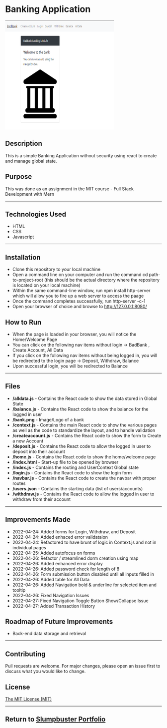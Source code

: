 # Banking Application
<img src="./banking.PNG" height="350px" width="350px"/>

## Description 
This is a simple Banking Application without security using react to create and manage global state.

## Purpose 
This was done as an assignment in the MIT course - Full Stack Development with Mern

---------

## Technologies Used 
- HTML
- CSS
- Javascript

---------

## Installation 
- Clone this repository to your local machine
- Open a command line on your computer and run the command cd path-to-project-root (this should be the actual directory where the repository is located on your local machine)
- Within the same command-line window, run npm install http-server which will allow you to fire up a web server to access the paage
- Once the command completes successfully, run http-server -c-1
- Open your browser of choice and browse to http://127.0.0.1:8080/

## How to Run 
- When the page is loaded in your browser, you will notice the Home/Welcome Page
- You can click on the following nav items without login -> BadBank , Create Account, All Data
- If you click on the following nav items without being logged in, you will be redirected to the login page -> Deposit, Withdraw, Balance
- Upon successful login, you will be redirected to Balance
---------

## Files 
- **/alldata.js** - Contains the React code to show the data stored in Global State
- **/balance.js** - Contains the React code to show the balance for the logged in user
- **/bank.png** - Image/Logo of a bank
- **/context.js** - Contains the main React code to show the various pages as well as the code to standardize the layout, and to handle validation
- **/createaccount.js** - Contains the React code to show the form to Create a new Account
- **/deposit.js** - Contains the React code to allow the logged in user to deposit into their account
- **/home.js** - Contains the React code to show the home/welcome page
- **/index.html** - Start-up file to be opened by browser
- **/index.js** - Contains the routing and UserContext Global state
- **/login.js** - Contains the React code to show the login form
- **/navbar.js** - Contains the React code to create the navbar with proper routes
- **/users.json** - Contains the starting data (list of users/accounts)
- **/withdraw.js** - Contains the React code to allow the logged in user to withdraw from their account

---------

## Improvements Made
- 2022-04-24: Added forms for Login, Withdraw, and Deposit
- 2022-04-24: Added enhaced error validataion
- 2022-04-24: Refactored to have brunt of logic in Context.js and not in individual pages
- 2022-04-25: Added autofocus on forms
- 2022-04-26: Refactor / streamlined dorm creation using map
- 2022-04-26: Added enhanced error display
- 2022-04-26: Added password check for length of 8
- 2022-04-26: Form submission button disabled until all inputs filled in
- 2022-04-26: Added table for All Data
- 2022-04-26: Added Navigation bold & underline for selected item and tooltip
- 2022-04-26: Fixed Navigation Issues
- 2022-04-27: Fixed Navigation Toggle Button Show/Collapse Issue
- 2022-04-27: Added Transaction History

## Roadmap of Future Improvements
- Back-end data storage and retrieval

---------

## Contributing 
Pull requests are welcome. For major changes, please open an issue first to discuss what you would like to change.

## License
[The MIT License (MIT)](https://github.com/slumpbuster/Formik/blob/main/LICENSE)

---------

## Return to [Slumpbuster Portfolio](https://slumpbuster.github.io/#portfolio)